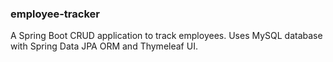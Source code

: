 ### employee-tracker

A Spring Boot CRUD application to track employees. Uses MySQL
database with Spring Data JPA ORM and Thymeleaf UI.

